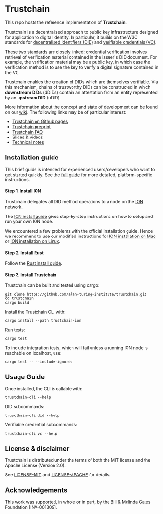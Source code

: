 # Trustchain

This repo hosts the reference implementation of **Trustchain**.

Trustchain is a decentralised approach to public key infrastructure designed for application to digital identity. In particular, it builds on the W3C standards for [decentralised identifiers (DID)](https://www.w3.org/TR/did-core/) and [verifiable credentials (VC)](https://www.w3.org/TR/vc-data-model/).

These two standards are closely linked: credential verification involves retrieval of verification material contained in the issuer's DID document. For example, the verification material may be a public key, in which case the verification method is to use the key to verify a digital signature contained in the VC.

Trustchain enables the creation of DIDs which are themselves verifiable. Via this mechanism, chains of trustworthy DIDs can be constructed in which **downstream DIDs** (dDIDs) contain an attestation from an entity represented by an **upstream DID** (uDID).

More information about the concept and state of development can be found on our [wiki](https://github.com/alan-turing-institute/trustchain/wiki). The following links may be of particular interest:
- [Trustchain on Github pages](https://alan-turing-institute.github.io/trustchain/#/)
- [Trustchain preprint](https://arxiv.org/abs/2305.08533)
- [Trustchain FAQ](https://github.com/alan-turing-institute/trustchain/wiki/Trustchain-FAQ)
- [Slides & videos](https://github.com/alan-turing-institute/trustchain/wiki#presentations)
- [Technical notes](https://github.com/alan-turing-institute/trustchain/wiki/Trustchain-Technical-Notes)

## Installation guide

This brief guide is intended for experienced users/developers who want to get started quickly. See the [full guide](https://alan-turing-institute.github.io/trustchain/#/installation?id=installation-amp-usage) for more detailed, platform-specific instructions.

#### Step 1. Install ION
Trustchain delegates all DID method operations to a node on the [ION](https://identity.foundation/ion/) network.

The [ION install guide](https://identity.foundation/ion/install-guide/) gives step-by-step instructions on how to setup and run your own ION node.

We encountered a few problems with the official installation guide. Hence we recommend to use our modified instructions for [ION installation on Mac](https://alan-turing-institute.github.io/trustchain/#/./installation?id=ion-installation-on-mac) or [ION installation on Linux](https://alan-turing-institute.github.io/trustchain/#/./installation?id=ion-installation-on-linux).

#### Step 2. Install Rust
Follow the [Rust install guide](https://www.rust-lang.org/tools/install).

#### Step 3. Install Trustchain
Trustchain can be built and tested using cargo:
```
git clone https://github.com/alan-turing-institute/trustchain.git
cd trustchain
cargo build
```
Install the Trustchain CLI with:
```shell
cargo install --path trustchain-ion
```
Run tests:
```
cargo test
```
To include integration tests, which will fail unless a running ION node is reachable on localhost, use:
```
cargo test -- --include-ignored
```

## Usage Guide
Once installed, the CLI is callable with:
```
trustchain-cli --help
```
DID subcommands:
```
truscthain-cli did --help
```
Verifiable credential subcommands:
```
trustchain-cli vc --help
```

## License & disclaimer
Trustchain is distributed under the terms of both the MIT license and the Apache License (Version 2.0).

See [LICENSE-MIT](LICENSE-MIT) and [LICENSE-APACHE](LICENSE-APACHE) for details.

## Acknowledgements
This work was supported, in whole or in part, by the Bill & Melinda Gates Foundation [INV-001309].
